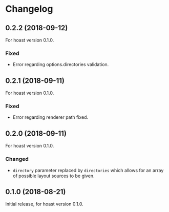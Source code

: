 # Changelog

## 0.2.2 (2018-09-12)
For hoast version 0.1.0.

### Fixed
- Error regarding options.directories validation.

## 0.2.1 (2018-09-11)
For hoast version 0.1.0.

### Fixed
- Error regarding renderer path fixed.

## 0.2.0 (2018-09-11)
For hoast version 0.1.0.

### Changed
- `directory` parameter replaced by `directories` which allows for an array of possible layout sources to be given.

## 0.1.0 (2018-08-21)
Initial release, for hoast version 0.1.0.